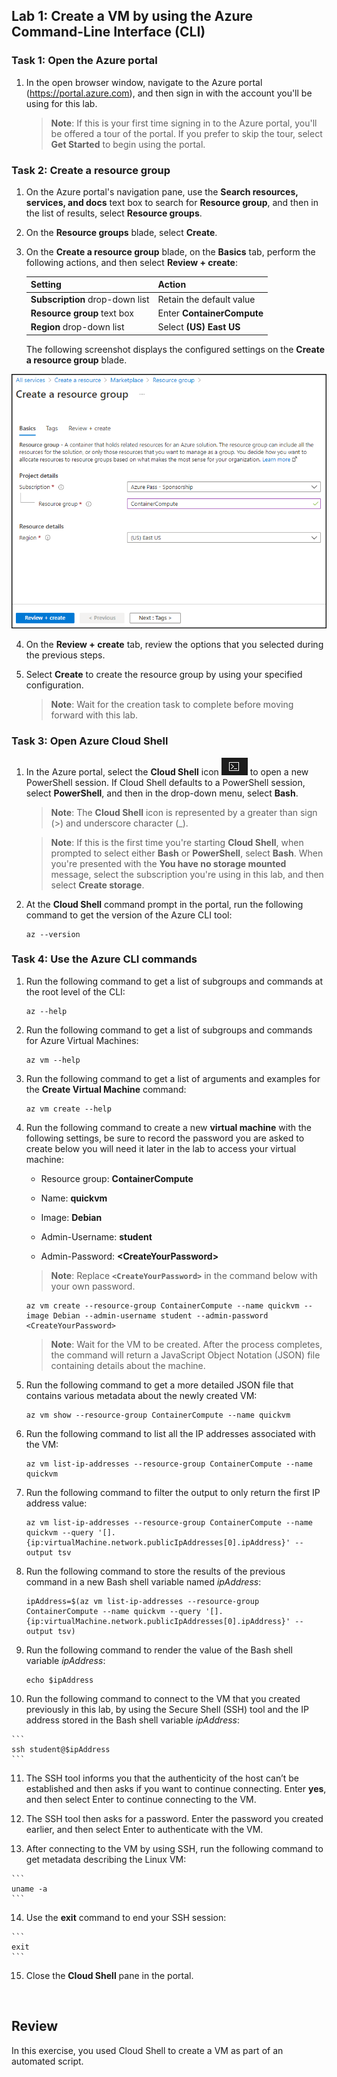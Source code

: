 ## Lab 1: Create a VM by using the Azure Command-Line Interface (CLI)

### Task 1: Open the Azure portal

1. In the open browser window, navigate to the Azure portal (<https://portal.azure.com>), and then sign in with the account you'll be using for this lab.

   > **Note**: If this is your first time signing in to the Azure portal, you'll be offered a tour of the portal. If you prefer to skip the tour, select **Get Started** to begin using the portal.

### Task 2: Create a resource group

1.  On the Azure portal's navigation pane, use the **Search resources, services, and docs** text box to search for **Resource group**, and then in the list of results, select **Resource groups**.

2.  On the **Resource groups** blade, select **Create**.

3.  On the **Create a resource group** blade, on the **Basics** tab, perform the following actions, and then select **Review + create**:

    | Setting | Action |
    | -- | -- |
    | **Subscription** drop-down list | Retain the default value  |
    | **Resource group** text box | Enter **ContainerCompute** |
    | **Region** drop-down list | Select **(US) East US** |

    The following screenshot displays the configured settings on the **Create a resource group** blade.

  ![alt text](images/l05_create_a_resource_group.png)

4.  On the **Review + create** tab, review the options that you selected during the previous steps.

5.  Select **Create** to create the resource group by using your specified configuration.  

    > **Note**: Wait for the creation task to complete before moving forward with this lab.

### Task 3: Open Azure Cloud Shell

1.  In the Azure portal, select the **Cloud Shell** icon ![alt text](images/az204_lab_CloudShell.png) to open a new PowerShell session. If Cloud Shell defaults to a PowerShell session, select **PowerShell**, and then in the drop-down menu, select **Bash**.

    > **Note**: The **Cloud Shell** icon is represented by a greater than sign (\>) and underscore character (\_).

    > **Note**: If this is the first time you're starting **Cloud Shell**, when prompted to select either **Bash** or **PowerShell**, select **Bash**. When you're presented with the **You have no storage mounted** message, select the subscription you're using in this lab, and then select **Create storage**.

2.  At the **Cloud Shell** command prompt in the portal, run the following command to get the version of the Azure CLI tool:

    ```
    az --version
    ```

### Task 4: Use the Azure CLI commands

1.  Run the following command to get a list of subgroups and commands at the root level of the CLI:

    ```
    az --help
    ```

2.  Run the following command to get a list of subgroups and commands for Azure Virtual Machines:

    ```
    az vm --help
    ```

3.  Run the following command to get a list of arguments and examples for the **Create Virtual Machine** command:

    ```
    az vm create --help
    ```

4.  Run the following command to create a new **virtual machine** with the following settings, be sure to record the password you are asked to create below you will need it later in the lab to access your virtual machine:

    -	Resource group: **ContainerCompute**

    -	Name: **quickvm**

    -	Image: **Debian**

    -	Admin-Username: **student**

    -	Admin-Password: **\<CreateYourPassword\>**

    > **Note**: Replace **`<CreateYourPassword>`** in the command below with your own password.

    ```
    az vm create --resource-group ContainerCompute --name quickvm --image Debian --admin-username student --admin-password <CreateYourPassword>
    ```

    > **Note**: Wait for the VM to be created. After the process completes, the command will return a  JavaScript Object Notation (JSON) file containing details about the machine.

5.  Run the following command to get a more detailed JSON file that contains various metadata about the newly created VM:

    ```
    az vm show --resource-group ContainerCompute --name quickvm
    ```

6.  Run the following command to list all the IP addresses associated with the VM:

    ```
    az vm list-ip-addresses --resource-group ContainerCompute --name quickvm
    ```

7.  Run the following command to filter the output to only return the first IP address value:

    ```
    az vm list-ip-addresses --resource-group ContainerCompute --name quickvm --query '[].{ip:virtualMachine.network.publicIpAddresses[0].ipAddress}' --output tsv
    ```

8.  Run the following command to store the results of the previous command in a new Bash shell variable named *ipAddress*:

    ```
    ipAddress=$(az vm list-ip-addresses --resource-group ContainerCompute --name quickvm --query '[].{ip:virtualMachine.network.publicIpAddresses[0].ipAddress}' --output tsv)
    ```

9.  Run the following command to render the value of the Bash shell variable *ipAddress*:

    ```
    echo $ipAddress
    ```

10.  Run the following command to connect to the VM that you created previously in this lab, by using the Secure Shell (SSH) tool and the IP address stored in the Bash shell variable *ipAddress*:

    ```
    ssh student@$ipAddress
    ```

11.  The SSH tool informs you that the authenticity of the host can’t be established and then asks if you want to continue connecting. Enter **yes**, and then select Enter to continue connecting to the VM.

12.  The SSH tool then asks for a password. Enter the password you created earlier, and then select Enter to authenticate with the VM.

13.  After connecting to the VM by using SSH, run the following command to get metadata describing the Linux VM:

    ```
    uname -a
    ```

14.  Use the **exit** command to end your SSH session:

    ```
    exit
    ```

15.  Close the **Cloud Shell** pane in the portal.
<br>

## Review

In this exercise, you used Cloud Shell to create a VM as part of an automated script.

